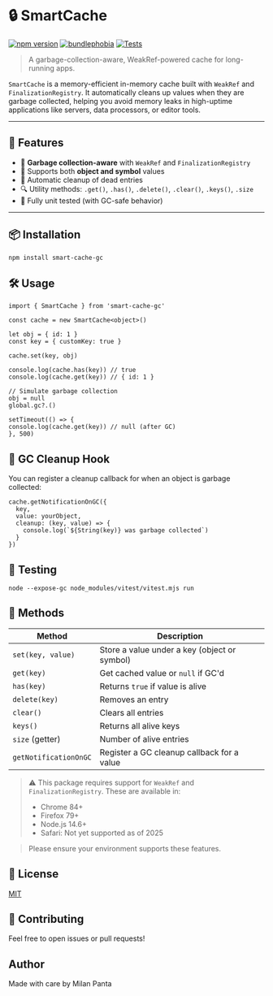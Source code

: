 # 🔒 SmartCache

[![npm version](https://img.shields.io/npm/v/smart-cache-gc.svg)](https://www.npmjs.com/package/smart-cache-gc)
[![bundlephobia](https://badgen.net/bundlephobia/minzip/smart-cache-gc)](https://bundlephobia.com/package/smart-cache-gc)
[![Tests](https://github.com/kingmaker9841/smart-resource-cache/actions/workflows/test.yml/badge.svg)](https://github.com/kingmaker9841/smart-resource-cache/actions/workflows/test.yml)

> A garbage-collection-aware, WeakRef-powered cache for long-running apps.

`SmartCache` is a memory-efficient in-memory cache built with `WeakRef` and `FinalizationRegistry`. It automatically cleans up values when they are garbage collected, helping you avoid memory leaks in high-uptime applications like servers, data processors, or editor tools.

---

## 🚀 Features

- 🧠 **Garbage collection-aware** with `WeakRef` and `FinalizationRegistry`
- 🔑 Supports both **object and symbol** values
- 🧼 Automatic cleanup of dead entries
- 🔍 Utility methods: `.get()`, `.has()`, `.delete()`, `.clear()`, `.keys()`, `.size`
- 🧪 Fully unit tested (with GC-safe behavior)

---

## 📦 Installation

```
npm install smart-cache-gc
```

## 🛠️ Usage

```
import { SmartCache } from 'smart-cache-gc'

const cache = new SmartCache<object>()

let obj = { id: 1 }
const key = { customKey: true }

cache.set(key, obj)

console.log(cache.has(key)) // true
console.log(cache.get(key)) // { id: 1 }

// Simulate garbage collection
obj = null
global.gc?.()

setTimeout(() => {
console.log(cache.get(key)) // null (after GC)
}, 500)

```

## 🔔 GC Cleanup Hook

You can register a cleanup callback for when an object is garbage collected:

```
cache.getNotificationOnGC({
  key,
  value: yourObject,
  cleanup: (key, value) => {
    console.log(`${String(key)} was garbage collected`)
  }
})
```

## 🧪 Testing

```
node --expose-gc node_modules/vitest/vitest.mjs run
```

## 📁 Methods

| Method                | Description                                  |
| --------------------- | -------------------------------------------- |
| `set(key, value)`     | Store a value under a key (object or symbol) |
| `get(key)`            | Get cached value or `null` if GC'd           |
| `has(key)`            | Returns `true` if value is alive             |
| `delete(key)`         | Removes an entry                             |
| `clear()`             | Clears all entries                           |
| `keys()`              | Returns all alive keys                       |
| `size` (getter)       | Number of alive entries                      |
| `getNotificationOnGC` | Register a GC cleanup callback for a value   |

> ⚠️ This package requires support for `WeakRef` and `FinalizationRegistry`. These are available in:
>
> - Chrome 84+
> - Firefox 79+
> - Node.js 14.6+
> - Safari: Not yet supported as of 2025

> Please ensure your environment supports these features.

## 📜 License

[MIT](./LICENSE)

## 🤝 Contributing

Feel free to open issues or pull requests!

## Author

Made with care by Milan Panta
